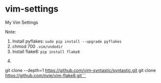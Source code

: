 # vim-settings
My Vim Settings

Note: 
1. Install pyflakes: `sudo pip install --upgrade pyflakes`
2. chmod 700 `.vim/undodir`
3. Install flake8: `pip install flake8`
4. ```cd ~/.vim/bundle && \
git clone --depth=1 https://github.com/vim-syntastic/syntastic.git
git clone https://github.com/nvie/vim-flake8.git```
